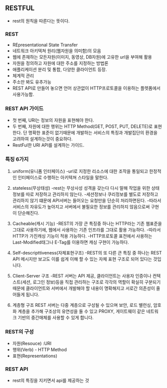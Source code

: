 
## RESTFUL 
- rest의 원칙을 따른다는 뜻이다.


### REST
- REpresentational State Transfer
- 네트워크 아키텍쳐 원리(웹자원을 의미함)의 모음
- 웹에 존재하는 모든자원(이미지, 동영상, DB자원)에 고유한 url을 부여해 활용
- 자원을 정의하고 자원에 대한 주소를 지정하는 방법론
- 애플리케이션 분리 및 통합, 다양한 클라이언트 등장.
- 체계적 관리
- 주소만 봐도 유추가능
- REST API로 만들어 놓으면 언어 상관없이 HTTP프로토콜을 이용하는 플렛폼에서 사용가능함.



### REST API 가이드
- 첫 번째, URI는 정보의 자원을 표현해야 한다.
- 두 번째, 자원에 대한 행위는 HTTP Method(GET, POST, PUT, DELETE)로 표현한다.
단 명확한 표준이 없기때문에 개발하는 서비스의 특징과 개발집단의 환경을 고려하여 설계하는것이 중요하다.
- RestFul한 URI API를 설계하는 가이드.

### 특징 6가지
1. uniform(유니폼 인터페이스)
    -url로 지정한 리소스에 대한 조작을 통일되고 한정적인 인터페이스로 수행하는 아키텍쳐 스타일을 말한다.

2. stateless(무상태성)
    -rest는 무상사성  성격을 갖는다 다시 말해 작업을 위한 상태정보를 따로 저장하고 관리하지 않는다.
    -세션정보나 쿠리정보를 별도로 저장하고 관리하지 않기 떄문에 API서버는 들어오는 요청만을 단순히 처리하면된다.
    -따라서 서비스의 자유도가 높아지고 서버에서 불필요한 정보를 관리하지 않음으로써 구현이 단순해진다.

3. Cacheable(캐시 기능)
    -REST의 가장 큰 특징중 하나는 HTTP라는 기존 웹표준을 그대로 사용하기에, 웹에서 사용하는 기존 인프라를 그대로 활용 가능하다.
    -따라서 HTTP가 가진캐싱 기능이 적용 가능하다.
    -HTTP프로토콜 표전에서  사용하는 Last-Modified태그나 E-Tag를 이용하면 캐싱 구현이 가능하다.

4. Self-descripttiveness(자체표현구조)
    -REST의 또 다른 큰 특징 중 하나는 REST API 메시지만 보고도 이를 쉽게 이해 할 수 있는 자체 표현 구조로 되어 있다는 것입니다.

5. Client-Server 구조
    -REST 서버는 API 제공, 클라이언트는 사용자 인증이나 컨텍스트(세션, 로그인 정보)등을 직접 관리하는 구조로 
    각각의 역할이 확실히 구분되기 때문에 클라이언트와 서버에서 개발해야 할 내용이 명확해지고 서로간 의존성이 줄어들게 됩니다.

6. 계층형 구조
    REST 서버는 다중 계층으로 구성될 수 있으며 보안, 로드 밸런싱, 암호화 계층을 추가해 구조상의 유연성을 둘 수 있고 PROXY, 게이트웨이 같은 네트워크 기반의 중간매체를 사용할 수 있게 합니다.

### REST의 구성
- 자원(Resouce) :URI
- 행위(Verb) - HTTP Method
- 표현(Representations)	

### REST API 
- rest의 특징을 지키면서 api를 제공하는 것

